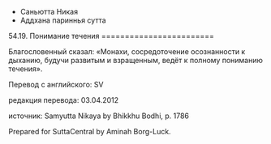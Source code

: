 









* Саньютта Никая
* Аддхана париннья сутта


54\.19\. Понимание течения
\=\=\=\=\=\=\=\=\=\=\=\=\=\=\=\=\=\=\=\=\=\=\=\=



Благословенный сказал: «Монахи, сосредоточение осознанности к дыханию, будучи развитым и взращенным, ведёт к полному пониманию течения»\.



Перевод с английского: SV


редакция перевода: 03\.04\.2012


источник: Samyutta Nikaya by Bhikkhu Bodhi, p\. 1786


Prepared for SuttaCentral by Aminah Borg\-Luck\.






